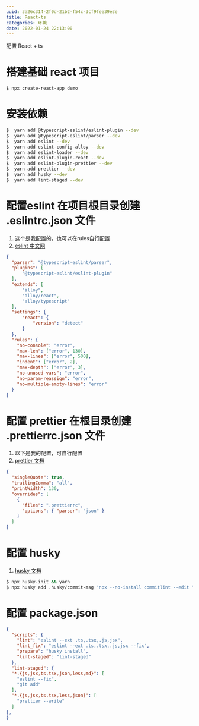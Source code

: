 ```yaml
---
uuid: 3a26c314-2f0d-21b2-f54c-3cf9fee39e3e
title: React-ts
categories: 环境
date: 2022-01-24 22:13:00
---
```

配置 React + ts

# 搭建基础 react 项目 

```bash
$ npx create-react-app demo
```

# 安装依赖

```bash
$  yarn add @typescript-eslint/eslint-plugin --dev
$  yarn add @typescript-eslint/parser --dev
$  yarn add eslint --dev
$  yarn add eslint-config-alloy --dev
$  yarn add eslint-loader --dev
$  yarn add eslint-plugin-react --dev
$  yarn add eslint-plugin-prettier --dev
$  yarn add prettier --dev
$  yarn add husky --dev
$  yarn add lint-staged --dev
```

# 配置eslint 在项目根目录创建 .eslintrc.json 文件

1. 这个是我配置的，也可以在rules自行配置
2. [eslint 中文网](https://eslint.bootcss.com/docs/user-guide/configuring)

```json
{
  "parser": "@typescript-eslint/parser",
  "plugins": [
      "@typescript-eslint/eslint-plugin"
  ],
  "extends": [
      "alloy",
      "alloy/react",
      "alloy/typescript"
  ],
  "settings": {
      "react": {
          "version": "detect"
      }
  },
  "rules": {
    "no-console": "error",
    "max-len": ["error", 130],
    "max-lines": ["error", 500],
    "indent": ["error", 2],
    "max-depth": ["error", 3],
    "no-unused-vars": "error",
    "no-param-reassign": "error",
    "no-multiple-empty-lines": "error"
  }
}
```

# 配置 prettier 在根目录创建 .prettierrc.json 文件

1. 以下是我的配置，可自行配置
2. [prettier 文档](https://prettier.io/docs/en/api.html)

```json
{
  "singleQuote": true,
  "trailingComma": "all",
  "printWidth": 130,
  "overrides": [
    {
      "files": ".prettierrc",
      "options": { "parser": "json" }
    }
  ]
}
```
# 配置 husky

1. [husky 文档](https://typicode.github.io/husky/#/)
```bash
$ npx husky-init && yarn
$ npx husky add .husky/commit-msg 'npx --no-install commitlint --edit "$1"'
```

# 配置 package.json

```json
{
  "scripts": {
    "lint": "eslint --ext .ts,.tsx,.js,jsx",
    "lint_fix": "eslint --ext .ts,.tsx,.js,jsx --fix",
    "prepare": "husky install",
    "lint-staged": "lint-staged"
  },
  "lint-staged": {
  "*.{js,jsx,ts,tsx,json,less,md}": [
    "eslint --fix",
    "git add"
  ],
  "*.{js,jsx,ts,tsx,less,json}": [
    "prettier --write"
  ]
},
}
```